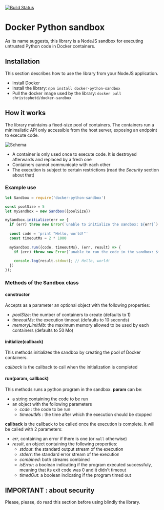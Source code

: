 [![Build Status](https://travis-ci.com/christophetd/docker-python-sandbox-v2.svg?token=XndQsXByyZvxbqRRWyCC&branch=master)](https://travis-ci.com/christophetd/docker-python-sandbox-v2)

# Docker Python sandbox

As its name suggests, this library is a NodeJS sandbox for executing untrusted Python code in Docker containers.

## Installation

This section describes how to use the library from your NodeJS application.

- Install Docker
- Install the library: `npm install docker-python-sandbox`
- Pull the docker image used by the library: `docker pull christophetd/docker-sandbox`

## How it works

The library maintains a fixed-size pool of containers. The containers run a minimalistic API only accessible from the host server, exposing an endpoint to execute code. 

![Schema](https://i.imgur.com/i8O7v2a.png)

- A container is only used once to execute code. It is destroyed afterwards and replaced by a fresh one
- Containers cannot communicate with each other
- The execution is subject to certain restrictions (read the *Security* section about that)


### Example use

```javascript
let Sandbox = require('docker-python-sandbox')

const poolSize = 5
let mySandbox = new Sandbox({poolSize})

mySandbox.initialize(err => {
  if (err) throw new Error(`unable to initialize the sandbox: ${err}`)
  
  const code = 'print "Hello, world!"'
  const timeoutMs = 2 * 1000
  
  mySandbox.run({code, timeoutMs}, (err, result) => {
    if (err) throw new Error(`unable to run the code in the sandbox: ${err}`)
    
    console.log(result.stdout); // Hello, world!
  })
});

```

### Methods of the Sandbox class

#### constructor

Accepts as a parameter an optional object with the following properties: 

- *poolSize*: the number of containers to create (defaults to 1)
- *timeoutMs*: the execution timeout (defaults to 10 seconds)
- *memoryLimitMb*: the maximum memory allowed to be used by each containers (defaults to 50 Mo)

#### initialize(callback)

This methods initializes the sandbox by creating the pool of Docker containers.

*callback* is the callback to call when the initialization is completed

#### run(param, callback)

This methods runs a python program in the sandbox. **param** can be: 

- a string containing the code to be run
- an object with the following parameters
  - *code* : the code to be run
  - *timeoutMs* : the time after which the execution should be stopped  

**callback** is the callback to be called once the execution is complete. It will be called with 2 parameters: 

- *err*, containing an error if there is one (or `null` otherwise)
- *result*, an object containing the following properties: 
   - *stdout*: the standard output stream of the execution
   - *stderr*: the standard error stream of the execution
   - *combined*: both streams combined
   - *isError*: a boolean indicating if the program executed successfuly, meaning that its exit code was 0 and it didn't timeout
   - *timedOut*: a boolean indicating if the program timed out

## IMPORTANT : about security

Please, please, do read this section before using blindly the library.
